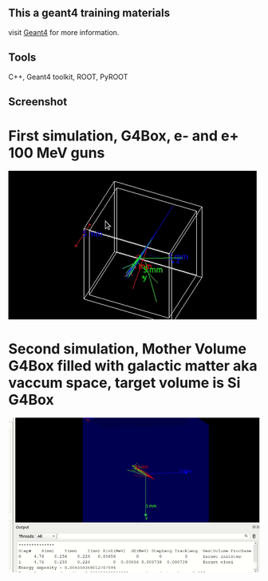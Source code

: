## This a geant4 training materials

visit <a href="https://geant4.cern.ch">Geant4</a> for more information.




## Tools

C++, Geant4 toolkit, ROOT, PyROOT





## Screenshot

# First simulation, G4Box, e- and e+ 100 MeV guns

![first simulation](gifs/geant4-s1.gif)

# Second simulation, Mother Volume G4Box filled with galactic matter aka vaccum space, target volume is Si G4Box

![sccond simulation](gifs/geant4-s2.gif)
